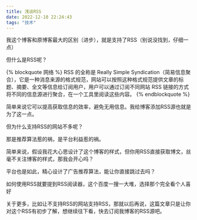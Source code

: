 ```yaml
---
title: 浅谈RSS
date: 2022-12-10 22:24:43
tags: "技术"
---
```


我这个博客和原博客最大的区别（进步），就是支持了RSS（别说没找到，仔细一点）

但什么是RSS呢？

{% blockquote 网络 %}
RSS 的全称是 Really Simple Syndication（简易信息聚合），它是一种消息来源的格式规范，网站可以按照这种格式规范提供文章的标题、摘要、全文等信息给订阅用户，用户可以通过订阅不同网站 RSS 链接的方式将不同的信息源进行聚合，在一个工具里阅读这些内容。
{% endblockquote %}

简单来说它可以提高获取信息的效率，避免无用信息。我给博客添加RSS源也就是为了这一点。

但为什么支持RSS的网站不多呢？

那是推荐算法惹的祸，是平台利益惹的祸。

简单来说，假设我花大心思设计了这个博客的样式，但你用RSS直接获取博文，丝毫不关注博客的样式，那我会开心吗？

平台也是如此，精心设计了广告推荐算法，能让你直接跳过去吗？

如何使用RSS就要提到RSS阅读器，这个百度一搜一大堆，选择那个完全看个人喜好

关于更多，比如让不支持RSS的网站支持RSS，那就以后再说，这篇文章只是让你对这个RSS有初步了解，想继续往下看，快去订阅我博客的RSS源吧。
